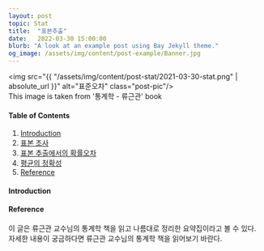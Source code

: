 ```yaml
---
layout: post
topic: Stat
title:  "표본추출"
date:   2022-03-30 15:00:00
blurb: "A look at an example post using Bay Jekyll theme."
og_image: /assets/img/content/post-example/Banner.jpg
---
```



<img src="{{ "/assets/img/content/post-stat/2021-03-30-stat.png" | absolute_url }}" alt="표준오차" class="post-pic"/>
<br />
This image is taken from '통계학 - 류근관' book

#### Table of Contents
1. [Introduction](#Introduction)
2. [표본 조사](#)
3. [표본 추출에서의 확률오차](#)
4. [평균의 정확성](#)
5. [Reference](#)

#### Introduction
</span>


#### Reference
<p>
이 글은 류근관 교수님의 통계학 책을 읽고 나름대로 정리한 요약집이라고 볼 수 있다. 자세한 내용이 궁금하다면 류근관 교수님의 통계학 책을 읽어보기 바란다.
<p>